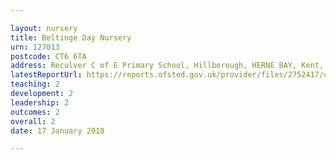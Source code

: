 ```yaml
---

layout: nursery
title: Beltinge Day Nursery
urn: 127013
postcode: CT6 6TA
address: Reculver C of E Primary School, Hillborough, HERNE BAY, Kent, CT6 6TA
latestReportUrl: https://reports.ofsted.gov.uk/provider/files/2752417/urn/127013.pdf
teaching: 2
development: 2
leadership: 2
outcomes: 2
overall: 2
date: 17 January 2018

---
```

